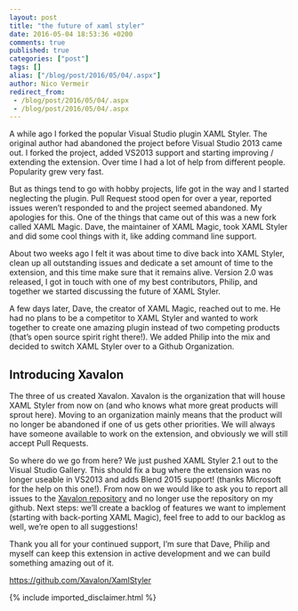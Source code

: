 ```yaml
---
layout: post
title: "the future of xaml styler"
date: 2016-05-04 18:53:36 +0200
comments: true
published: true
categories: ["post"]
tags: []
alias: ["/blog/post/2016/05/04/.aspx"]
author: Nico Vermeir
redirect_from:
 - /blog/post/2016/05/04/.aspx
 - /blog/post/2016/05/04/.aspx
---
```

<p>A while ago I forked the popular Visual Studio plugin XAML Styler. The original author had abandoned the project before Visual Studio 2013 came out. I forked the project, added VS2013 support and starting improving / extending the extension. Over time I had a lot of help from different people. Popularity grew very fast.</p>  <p>But as things tend to go with hobby projects, life got in the way and I started neglecting the plugin. Pull Request stood open for over a year, reported issues weren’t responded to and the project seemed abandoned. My apologies for this. One of the things that came out of this was a new fork called XAML Magic. Dave, the maintainer of XAML Magic, took XAML Styler and did some cool things with it, like adding command line support.</p>  <p>About two weeks ago I felt it was about time to dive back into XAML Styler, clean up all outstanding issues and dedicate a set amount of time to the extension, and this time make sure that it remains alive. Version 2.0 was released, I got in touch with one of my best contributors, Philip, and together we started discussing the future of XAML Styler.</p>  <p>A few days later, Dave, the creator of XAML Magic, reached out to me. He had no plans to be a competitor to XAML Styler and wanted to work together to create one amazing plugin instead of two competing products (that’s open source spirit right there!). We added Philip into the mix and decided to switch XAML Styler over to a Github Organization.</p>  <h2>Introducing Xavalon</h2>  <p>The three of us created Xavalon. Xavalon is the organization that will house XAML Styler from now on (and who knows what more great products will sprout here). Moving to an organization mainly means that the product will no longer be abandoned if one of us gets other priorities. We will always have someone available to work on the extension, and obviously we will still accept Pull Requests.</p>  <p>So where do we go from here? We just pushed XAML Styler 2.1 out to the Visual Studio Gallery. This should fix a bug where the extension was no longer useable in VS2013 and adds Blend 2015 support! (thanks Microsoft for the help on this one!). From now on we would like to ask you to report all issues to the <a href="https://github.com/Xavalon/XamlStyler" target="_blank">Xavalon repository</a> and no longer use the repository on my github. Next steps: we’ll create a backlog of features we want to implement (starting with back-porting XAML Magic), feel free to add to our backlog as well, we’re open to all suggestions!</p>  <p>Thank you all for your continued support, I’m sure that Dave, Philip and myself can keep this extension in active development and we can build something amazing out of it.</p>  <p><a title="https://github.com/Xavalon/XamlStyler" href="https://github.com/Xavalon/XamlStyler">https://github.com/Xavalon/XamlStyler</a></p>
{% include imported_disclaimer.html %}
